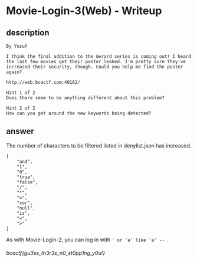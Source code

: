 # Movie-Login-3(Web) - Writeup

## description

````
By Yusuf

I think the final addition to the Gerard series is coming out! I heard the last few movies got their poster leaked. I'm pretty sure they've increased their security, though. Could you help me find the poster again?

http://web.bcactf.com:49162/

Hint 1 of 2
Does there seem to be anything different about this problem?

Hint 2 of 2
How can you get around the new keywords being detected?
````


## answer

The number of characters to be filtered listed in denylist.json has increased.

````
[
    "and",
    "1",
    "0",
    "true",
    "false",
    "/",
    "*",
    "=",
    "xor",
    "null",
    "is",
    "<",
    ">"
]
````

As with Movie-Login-2, you can log in with `' or 'a' like 'a' -- `.


###### bcactf{gu3ss_th3r3s_n0_st0pp1ng_y0u!}
